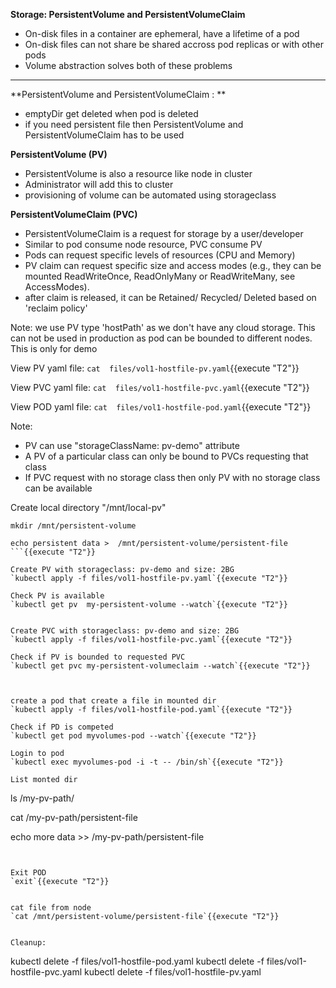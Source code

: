 
<b>Storage: PersistentVolume and PersistentVolumeClaim</b>

* On-disk files in a container are ephemeral, have a lifetime of a pod
* On-disk files can not share be shared accross pod replicas or with other pods
* Volume abstraction solves both of these problems

---

**PersistentVolume and PersistentVolumeClaim : **
 - emptyDir get deleted when pod is deleted
 - if you need persistent file then PersistentVolume and PersistentVolumeClaim has to be used

**PersistentVolume (PV)**
 - PersistentVolume is also a resource like node in cluster
 - Administrator will add this to cluster
 - provisioning of volume can be automated using storageclass
 
**PersistentVolumeClaim (PVC)** 
 - PersistentVolumeClaim is a request for storage by a user/developer
 - Similar to pod consume node resource, PVC consume PV
 - Pods can request specific levels of resources (CPU and Memory)
 - PV claim can request specific size and access modes (e.g., they can be mounted ReadWriteOnce, ReadOnlyMany or ReadWriteMany, see AccessModes).
 - after claim is released, it can be Retained/ Recycled/ Deleted based on 'reclaim policy'
 
Note: we use PV type 'hostPath' as we don't have any cloud storage. This can not be used in production as pod can be bounded to different nodes. This is only for demo

View PV yaml file: 
`cat  files/vol1-hostfile-pv.yaml`{{execute "T2"}} 

View PVC yaml file: 
`cat  files/vol1-hostfile-pvc.yaml`{{execute "T2"}} 

View POD yaml file: 
`cat  files/vol1-hostfile-pod.yaml`{{execute "T2"}} 


Note:
- PV can use "storageClassName: pv-demo" attribute 
- A PV of a particular class can only be bound to PVCs requesting that class
- If PVC request with no storage class then only PV with no storage class can be available

Create local directory "/mnt/local-pv"
```
mkdir /mnt/persistent-volume

echo persistent data >  /mnt/persistent-volume/persistent-file
```{{execute "T2"}}

Create PV with storageclass: pv-demo and size: 2BG
`kubectl apply -f files/vol1-hostfile-pv.yaml`{{execute "T2"}}

Check PV is available
`kubectl get pv  my-persistent-volume --watch`{{execute "T2"}}


Create PVC with storageclass: pv-demo and size: 2BG
`kubectl apply -f files/vol1-hostfile-pvc.yaml`{{execute "T2"}}

Check if PV is bounded to requested PVC
`kubectl get pvc my-persistent-volumeclaim --watch`{{execute "T2"}}



create a pod that create a file in mounted dir
`kubectl apply -f files/vol1-hostfile-pod.yaml`{{execute "T2"}}

Check if PD is competed
`kubectl get pod myvolumes-pod --watch`{{execute "T2"}}

Login to pod
`kubectl exec myvolumes-pod -i -t -- /bin/sh`{{execute "T2"}}

List monted dir
```
ls /my-pv-path/

cat /my-pv-path/persistent-file

echo more data >> /my-pv-path/persistent-file

```{{execute "T2"}}


Exit POD
`exit`{{execute "T2"}}


cat file from node
`cat /mnt/persistent-volume/persistent-file`{{execute "T2"}}

 
Cleanup:
```
kubectl delete -f files/vol1-hostfile-pod.yaml
kubectl delete -f files/vol1-hostfile-pvc.yaml
kubectl delete -f files/vol1-hostfile-pv.yaml
```{{execute "T2"}}

